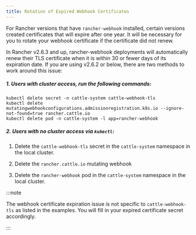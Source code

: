 ```yaml
---
title: Rotation of Expired Webhook Certificates
---
```


For Rancher versions that have `rancher-webhook` installed, certain versions created certificates that will expire after one year. It will be necessary for you to rotate your webhook certificate if the certificate did not renew.

In Rancher v2.6.3 and up, rancher-webhook deployments will automatically renew their TLS certificate when it is within 30 or fewer days of its expiration date. If you are using v2.6.2 or below, there are two methods to work around this issue:

##### 1. Users with cluster access, run the following commands:
```
kubectl delete secret -n cattle-system cattle-webhook-tls
kubectl delete mutatingwebhookconfigurations.admissionregistration.k8s.io --ignore-not-found=true rancher.cattle.io
kubectl delete pod -n cattle-system -l app=rancher-webhook
```

##### 2. Users with no cluster access via `kubectl`:

1. Delete the `cattle-webhook-tls` secret in the `cattle-system` namespace in the local cluster.

2. Delete the `rancher.cattle.io` mutating webhook

3. Delete the `rancher-webhook` pod in the `cattle-system` namespace in the local cluster.

:::note

The webhook certificate expiration issue is not specific to `cattle-webhook-tls` as listed in the examples. You will fill in your expired certificate secret accordingly.

:::